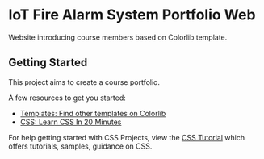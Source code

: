 # IoT Fire Alarm System Portfolio Web

Website introducing course members based on Colorlib template.

## Getting Started

This project aims to create a course portfolio.

A few resources to get you started:

- [Templates: Find other templates on Colorlib](https://colorlib.com/)
- [CSS: Learn CSS In 20 Minutes](https://www.youtube.com/watch?v=1PnVor36_40)

For help getting started with CSS Projects, view the [CSS Tutorial](https://www.w3schools.com/css/) which offers tutorials,
samples, guidance on CSS.


